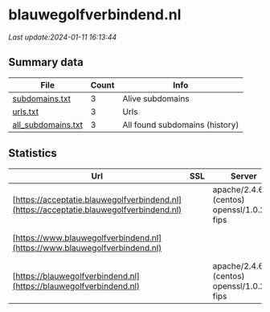 # blauwegolfverbindend.nl
*Last update:2024-01-11 16:13:44*
## Summary data
| File       | Count | Info |
|------------|-------|------|
|[subdomains.txt](/data/blauwegolfverbindend/subdomains.txt)|3|Alive subdomains|
|[urls.txt](/data/blauwegolfverbindend/urls.txt)|3|Urls|
|[all_subdomains.txt](/data/blauwegolfverbindend/all_subdomains.txt)|3|All found subdomains (history)|
## Statistics
| Url | SSL | Server | Cookie | HSTS | CSP | XFO | XXP | RP | Tech |
|------------|-------|------|------|------|------|------|------|------|------|
|[https://acceptatie.blauwegolfverbindend.nl](https://acceptatie.blauwegolfverbindend.nl)| |apache/2.4.6 (centos) openssl/1.0.2k-fips|:warning: |:white_check_mark: | |:white_check_mark: | |:white_check_mark: |Apache HTTP Server:2...|
|[https://www.blauwegolfverbindend.nl](https://www.blauwegolfverbindend.nl)| | | | | | | |:white_check_mark: |Apache HTTP Server:2...|
|[https://blauwegolfverbindend.nl](https://blauwegolfverbindend.nl)| |apache/2.4.6 (centos) openssl/1.0.2k-fips|:warning: |:white_check_mark: | |:white_check_mark: | |:white_check_mark: |Apache HTTP Server:2...|